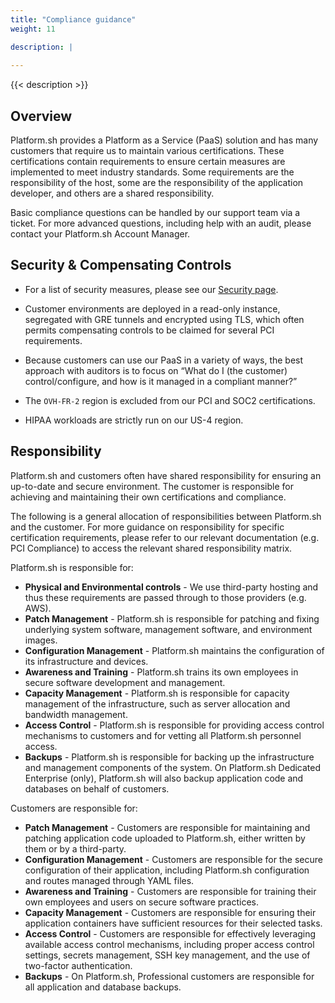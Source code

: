 ```yaml
---
title: "Compliance guidance"
weight: 11

description: |
 
---
```


{{< description >}}

## Overview

Platform.sh provides a Platform as a Service (PaaS) solution and has many customers that require us to maintain various certifications. These certifications contain requirements to ensure certain measures are implemented to meet industry standards. Some requirements are the responsibility of the host, some are the responsibility of the application developer, and others are a shared responsibility.

Basic compliance questions can be handled by our support team via a ticket. For more advanced questions, including help with an audit, please contact your Platform.sh Account Manager.


## Security & Compensating Controls

* For a list of security measures, please see our [Security page](https://platform.sh/security).

* Customer environments are deployed in a read-only instance, segregated with GRE tunnels and encrypted using TLS, which often permits compensating controls to be claimed for several PCI requirements.

* Because customers can use our PaaS in a variety of ways, the best approach with auditors is to focus on “What do I (the customer) control/configure, and how is it managed in a compliant manner?”

* The `OVH-FR-2` region is excluded from our PCI and SOC2 certifications.

* HIPAA workloads are strictly run on our US-4 region.

## Responsibility

Platform.sh and customers often have shared responsibility for ensuring an up-to-date and secure environment. The customer is responsible for achieving and maintaining their own certifications and compliance.

The following is a general allocation of responsibilities between Platform.sh and the customer. For more guidance on responsibility for specific certification requirements, please refer to our relevant documentation (e.g. PCI Compliance) to access the relevant shared responsibility matrix.

Platform.sh is responsible for:

* **Physical and Environmental controls** - We use third-party hosting and thus these requirements are passed through to those providers (e.g. AWS).
* **Patch Management** - Platform.sh is responsible for patching and fixing underlying system software, management software, and environment images.
* **Configuration Management** - Platform.sh maintains the configuration of its infrastructure and devices.
* **Awareness and Training** - Platform.sh trains its own employees in secure software development and management.
* **Capacity Management** - Platform.sh is responsible for capacity management of the infrastructure, such as server allocation and bandwidth management.
* **Access Control** - Platform.sh is responsible for providing access control mechanisms to customers and for vetting all Platform.sh personnel access.
* **Backups** - Platform.sh is responsible for backing up the infrastructure and management components of the system.  On Platform.sh Dedicated Enterprise (only), Platform.sh will also backup application code and databases on behalf of customers.

Customers are responsible for:

* **Patch Management** - Customers are responsible for maintaining and patching application code uploaded to Platform.sh, either written by them or by a third-party.
* **Configuration Management** - Customers are responsible for the secure configuration of their application, including Platform.sh configuration and routes managed through YAML files.
* **Awareness and Training** - Customers are responsible for training their own employees and users on secure software practices.
* **Capacity Management** - Customers are responsible for ensuring their application containers have sufficient resources for their selected tasks.
* **Access Control** - Customers are responsible for effectively leveraging available access control mechanisms, including proper access control settings, secrets management, SSH key management, and the use of two-factor authentication.
* **Backups** - On Platform.sh, Professional customers are responsible for all application and database backups.
